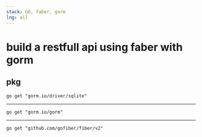 ```yaml
---
stack: GO, faber, gorm
lng: all
---
```


# build a restfull api using faber with gorm

## pkg
```
go get "gorm.io/driver/sqlite"
```
---
```
go get "gorm.io/gorm"
```
---
```
go get "github.com/gofiber/fiber/v2"
```
